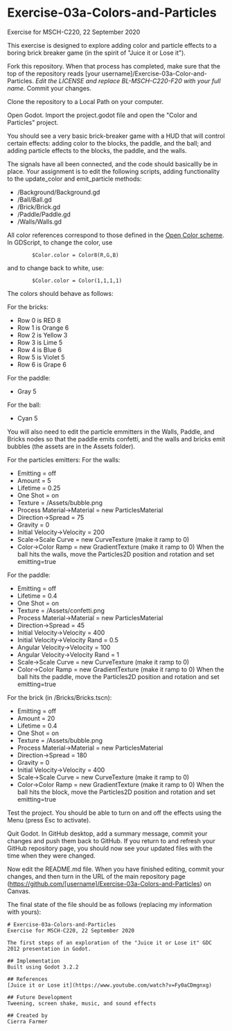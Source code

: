 # Exercise-03a-Colors-and-Particles
Exercise for MSCH-C220, 22 September 2020

This exercise is designed to explore adding color and particle effects to a boring brick breaker game (in the spirit of "Juice it or Lose it").

Fork this repository. When that process has completed, make sure that the top of the repository reads [your username]/Exercise-03a-Color-and-Particles. *Edit the LICENSE and replace BL-MSCH-C220-F20 with your full name.* Commit your changes.

Clone the repository to a Local Path on your computer.

Open Godot. Import the project.godot file and open the "Color and Particles" project.

You should see a very basic brick-breaker game with a HUD that will control certain effects: adding color to the blocks, the paddle, and the ball; and adding particle effects to the blocks, the paddle, and the walls.

The signals have all been connected, and the code should basicallly be in place. Your assignment is to edit the following scripts, adding functionality to the update_color and emit_particle methods:

 * /Background/Background.gd
 * /Ball/Ball.gd
 * /Brick/Brick.gd
 * /Paddle/Paddle.gd
 * /Walls/Walls.gd

All color references correspond to those defined in the [Open Color scheme](https://yeun.github.io/open-color/). In GDScript, to change the color, use
```
		$Color.color = Color8(R,G,B)
```
and to change back to white, use:
```
		$Color.color = Color(1,1,1,1)
```

The colors should behave as follows:

For the bricks:
 * Row 0 is RED 8
 * Row 1 is Orange 6
 * Row 2 is Yellow 3
 * Row 3 is Lime 5
 * Row 4 is Blue 6
 * Row 5 is Violet 5
 * Row 6 is Grape 6

For the paddle:
 * Gray 5

For the ball:
 * Cyan 5

You will also need to edit the particle emmitters in the Walls, Paddle, and Bricks nodes so that the paddle emits confetti, and the walls and bricks emit bubbles (the assets are in the Assets folder).

For the particles emitters:
For the walls:
 * Emitting = off
 * Amount = 5
 * Lifetime = 0.25
 * One Shot = on
 * Texture = /Assets/bubble.png
 * Process Material->Material = new ParticlesMaterial
  * Direction->Spread = 75
  * Gravity = 0
  * Initial Velocity->Velocity = 200
  * Scale->Scale Curve = new CurveTexture (make it ramp to 0)
  * Color->Color Ramp = new GradientTexture (make it ramp to 0)
 When the ball hits the walls, move the Particles2D position and rotation and set emitting=true
 
 For the paddle:
 * Emitting = off
 * Lifetime = 0.4
 * One Shot = on
 * Texture = /Assets/confetti.png
 * Process Material->Material = new ParticlesMaterial
  * Direction->Spread = 45
  * Initial Velocity->Velocity = 400
  * Initial Velocity->Velocity Rand = 0.5
  * Angular Velocity->Velocity = 100
  * Angular Velocity->Velocity Rand = 1
  * Scale->Scale Curve = new CurveTexture (make it ramp to 0)
  * Color->Color Ramp = new GradientTexture (make it ramp to 0)
 When the ball hits the paddle, move the Particles2D position and rotation and set emitting=true
 
 For the brick (in /Bricks/Bricks.tscn):
 * Emitting = off
 * Amount = 20
 * Lifetime = 0.4
 * One Shot = on
 * Texture = /Assets/bubble.png
 * Process Material->Material = new ParticlesMaterial
  * Direction->Spread = 180
  * Gravity = 0
  * Initial Velocity->Velocity = 400
  * Scale->Scale Curve = new CurveTexture (make it ramp to 0)
  * Color->Color Ramp = new GradientTexture (make it ramp to 0)
 When the ball hits the block, move the Particles2D position and rotation and set emitting=true

Test the project. You should be able to turn on and off the effects using the Menu (press Esc to activate).

Quit Godot. In GitHub desktop, add a summary message, commit your changes and push them back to GitHub. If you return to and refresh your GitHub repository page, you should now see your updated files with the time when they were changed.

Now edit the README.md file. When you have finished editing, commit your changes, and then turn in the URL of the main repository page (https://github.com/[username]/Exercise-03a-Colors-and-Particles) on Canvas.

The final state of the file should be as follows (replacing my information with yours):
```
# Exercise-03a-Colors-and-Particles
Exercise for MSCH-C220, 22 September 2020

The first steps of an exploration of the "Juice it or Lose it" GDC 2012 presentation in Godot.

## Implementation
Built using Godot 3.2.2

## References
[Juice it or Lose it](https://www.youtube.com/watch?v=Fy0aCDmgnxg)

## Future Development
Tweening, screen shake, music, and sound effects

## Created by 
Cierra Farmer

```
